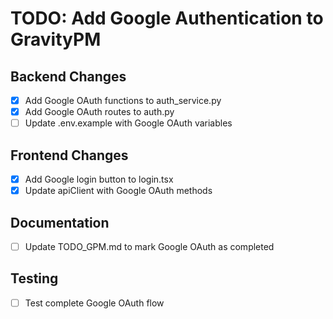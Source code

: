 # TODO: Add Google Authentication to GravityPM

## Backend Changes
- [x] Add Google OAuth functions to auth_service.py
- [x] Add Google OAuth routes to auth.py
- [ ] Update .env.example with Google OAuth variables

## Frontend Changes
- [x] Add Google login button to login.tsx
- [x] Update apiClient with Google OAuth methods

## Documentation
- [ ] Update TODO_GPM.md to mark Google OAuth as completed

## Testing
- [ ] Test complete Google OAuth flow
